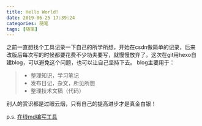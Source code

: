 ```yaml
---
title: Hello World!
date: 2019-06-25 17:39:24
categories: 随笔
tags: [随笔]
---
```

之前一直想找个工具记录一下自己的所学所想，开始在csdn做简单的记录，后来改版后每次写的时候都要花费不少功夫要写，就慢慢放弃了。这次在git用hexo自建blog，可以避免这个问题，也可以让自己坚持下去。
blog主要用于：
> * 整理知识，学习笔记
> * 发布日记，杂文，所见所想
> * 整理技术文稿（代码）

别人的赏识都是过眼云烟，只有自己的提高进步才是真金白银！

p.s. [在线md编写工具](https://www.zybuluo.com/mdeditor)

